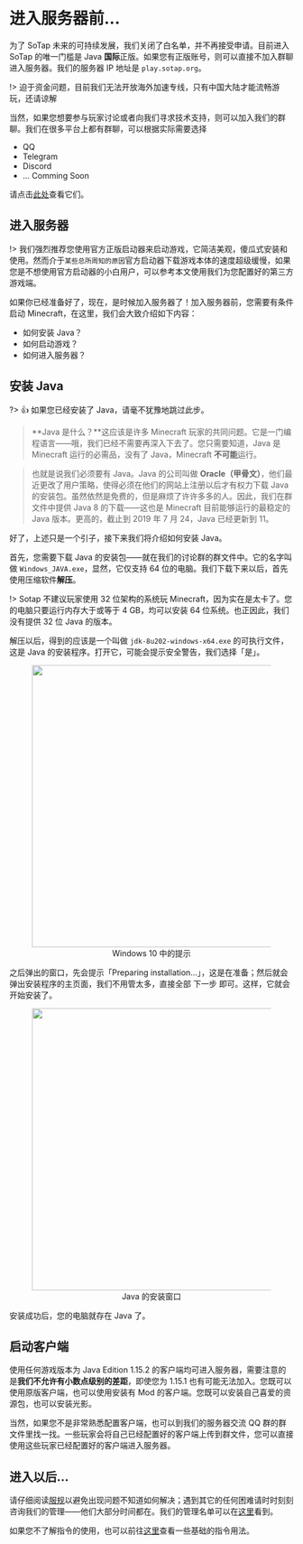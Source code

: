 # 进入服务器前...

为了 SoTap 未来的可持续发展，我们关闭了白名单，并不再接受申请。目前进入 SoTap 的唯一门槛是 Java **国际**正版。如果您有正版账号，则可以直接不加入群聊进入服务器。我们的服务器 IP 地址是 `play.sotap.org`。

!> 迫于资金问题，目前我们无法开放海外加速专线，只有中国大陆才能流畅游玩，还请谅解

当然，如果您想要参与玩家讨论或者向我们寻求技术支持，则可以加入我们的群聊。我们在很多平台上都有群聊，可以根据实际需要选择

- QQ
- Telegram
- Discord
- ... Comming Soon

请点击[此处](/forum/groups.md)查看它们。

## 进入服务器

!> 我们强烈推荐您使用官方正版启动器来启动游戏，它简洁美观，傻瓜式安装和使用。然而介于`某些总所周知的原因`官方启动器下载游戏本体的速度超级缓慢，如果您是不想使用官方启动器的小白用户，可以参考本文使用我们为您配置好的第三方游戏端。

如果你已经准备好了，现在，是时候加入服务器了！加入服务器前，您需要有条件启动 Minecraft，在这里，我们会大致介绍如下内容：

- 如何安装 Java？
- 如何启动游戏？
- 如何进入服务器？

## 安装 Java

?> 👍 如果您已经安装了 Java，请毫不犹豫地跳过此步。

> **Java 是什么？**这应该是许多 Minecraft 玩家的共同问题。它是一门编程语言——哦，我们已经不需要再深入下去了。您只需要知道，Java 是 Minecraft 运行的必需品，没有了 Java，Minecraft **不可能**运行。

> 也就是说我们必须要有 Java。Java 的公司叫做 **Oracle（甲骨文）**，他们最近更改了用户策略，使得必须在他们的网站上注册以后才有权力下载 Java 的安装包。虽然依然是免费的，但是麻烦了许许多多的人。因此，我们在群文件中提供 Java 8 的下载——这也是 Minecraft 目前能够运行的最稳定的 Java 版本。更高的，截止到 2019 年 7 月 24，Java 已经更新到 11。

好了，上述只是一个引子，接下来我们将介绍如何安装 Java。

首先，您需要下载 Java 的安装包——就在我们的讨论群的群文件中。它的名字叫做 `Windows_JAVA.exe`，显然，它仅支持 64 位的电脑。我们下载下来以后，首先使用压缩软件**解压**。

!> Sotap 不建议玩家使用 32 位架构的系统玩 Minecraft，因为实在是太卡了。您的电脑只要运行内存大于或等于 4 GB，均可以安装 64 位系统。也正因此，我们没有提供 32 位 Java 的版本。

解压以后，得到的应该是一个叫做 `jdk-8u202-windows-x64.exe` 的可执行文件，这是 Java 的安装程序。打开它，可能会提示安全警告，我们选择「是」。

<figure style="text-align: center">
    <img style="width: 500px" draggable="false" src="https://i.loli.net/2019/07/24/5d37ea83da1b380136.png"/>
    <figcaption>Windows 10 中的提示</figcaption>
</figure>

之后弹出的窗口，先会提示「Preparing installation...」，这是在准备；然后就会弹出安装程序的主页面，我们不用管太多，直接全部 <kbd>下一步</kbd> 即可。这样，它就会开始安装了。

<figure style="text-align: center">
    <img style="width: 500px" draggable="false" src="https://i.loli.net/2019/07/24/5d37ebc90152f77543.png"/>
    <figcaption>Java 的安装窗口</figcaption>
</figure>

安装成功后，您的电脑就存在 Java 了。

## 启动客户端

使用任何游戏版本为 Java Edition 1.15.2 的客户端均可进入服务器，需要注意的是**我们不允许有小数点级别的差距**，即使您为 1.15.1 也有可能无法加入。您既可以使用原版客户端，也可以使用安装有 Mod 的客户端。您既可以安装自己喜爱的资源包，也可以安装光影。

当然，如果您不是非常熟悉配置客户端，也可以到我们的服务器交流 QQ 群的群文件里找一找。一些玩家会将自己已经配置好的客户端上传到群文件，您可以直接使用这些玩家已经配置好的客户端进入服务器。

## 进入以后...

请仔细阅读[服规](/rules.md)以避免出现问题不知道如何解决；遇到其它的任何困难请时时刻刻咨询我们的管理——他们大部分时间都在。我们的管理名单可以在[这里](/about/management.md)看到。

如果您不了解指令的使用，也可以前往[这里](/getting-started/basic-commands.md)查看一些基础的指令用法。

